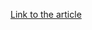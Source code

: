 [Link to the article](https://www.fireeye.com/content/dam/fireeye-www/services/pdfs/mandiant-apt1-report.pdf)

